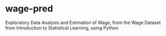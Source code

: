 # wage-pred
Exploratory Data Analysis and Estimation of Wage, from the Wage Dataset from Introduction to Statistical Learning, using Python
